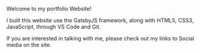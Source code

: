 Welcome to my portfolio Website!

I built this website use the GatsbyJS framework, along with HTML5, CSS3, JavaScript, through VS Code and Git. 

If you are interested in talking with me, please check out my links to Social media on the site. 
